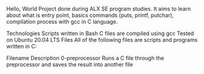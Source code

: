 Hello, World
Project done during ALX SE program studies. It aims to learn about what is entry point, basics commands (puts, printf, putchar), compilation process with gcc in C language.

Technologies
Scripts written in Bash
C files are compiled using gcc
Tested on Ubuntu 20.04 LTS
Files
All of the following files are scripts and programs written in C:

Filename	Description
0-preprocessor	Runs a C file through the preprocessor and saves the result into another file
